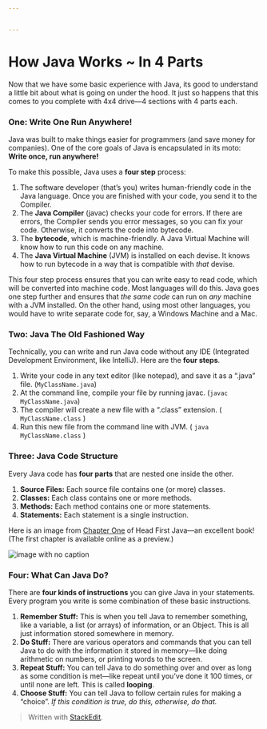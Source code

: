 ```yaml
---


---
```


<h1 id="how-java-works--in-4-parts">How Java Works ~ In 4 Parts</h1>
<p>Now that we have some basic experience with Java, its good to understand a little bit about what is going on under the hood. It just so happens that this comes to you complete with 4x4 drive—4 sections with 4 parts each.</p>
<h3 id="one-write-one-run-anywhere">One: Write One Run Anywhere!</h3>
<p>Java was built to make things easier for programmers (and save money for companies). One of the core goals of Java is encapsulated in its moto: <strong>Write once, run anywhere!</strong></p>
<p>To make this possible, Java uses a <strong>four step</strong> process:</p>
<ol>
<li>The software developer (that’s you) writes human-friendly code in the Java language. Once you are finished with your code, you send it to the Compiler.</li>
<li>The <strong>Java Compiler</strong> (javac) checks your code for errors. If there are errors, the Compiler sends you error messages, so you can fix your code. Otherwise, it converts the code into bytecode.</li>
<li>The <strong>bytecode</strong>, which is machine-friendly. A Java Virtual Machine will know how to run this code on any machine.</li>
<li>The <strong>Java Virtual Machine</strong> (JVM) is installed on each devise. It knows how to run bytecode in a way that is compatible with <em>that</em> devise.</li>
</ol>
<p>This four step process ensures that you can write easy to read code, which will be converted into machine code. Most languages will do this. Java goes one step further and ensures that <em>the same code</em> can run on <em>any</em> machine with a JVM installed. On the other hand, using most other languages, you would have to write separate code for, say, a Windows Machine and a Mac.</p>
<h3 id="two-java-the-old-fashioned-way">Two: Java The Old Fashioned Way</h3>
<p>Technically, you can write and run Java code without any IDE (Integrated Development Environment, like IntelliJ). Here are the <strong>four steps</strong>.</p>
<ol>
<li>Write your code in any text editor (like notepad), and save it as a “.java” file. (<code>MyClassName.java</code>)</li>
<li>At the command line, compile your file by running javac. (<code>javac MyClassName.java</code>)</li>
<li>The compiler will create a new file with a “.class” extension. ( <code>MyClassName.class</code> )</li>
<li>Run this new file from the command line with JVM. ( <code>java MyClassName.class</code> )</li>
</ol>
<h3 id="three-java-code-structure">Three: Java Code Structure</h3>
<p>Every Java code has <strong>four parts</strong> that are nested one inside the other.</p>
<ol>
<li><strong>Source Files:</strong> Each source file contains one (or more) classes.</li>
<li><strong>Classes:</strong> Each class contains one or more methods.</li>
<li><strong>Methods:</strong> Each method contains one or more statements.</li>
<li><strong>Statements:</strong> Each statement is a single instruction.</li>
</ol>
<p>Here is an image from <a href="https://www.oreilly.com/library/view/head-first-java/0596009208/ch01.html">Chapter One</a> of Head First Java—an excellent book!<br>
(The first chapter is available online as a preview.)</p>
<p><img src="https://www.oreilly.com/library/view/head-first-java/0596009208/httpatomoreillycomsourceoreillyimages1332892.png.jpg" alt="image with no caption"></p>
<h3 id="four-what-can-java-do">Four: What Can Java Do?</h3>
<p>There are <strong>four kinds of instructions</strong> you can give Java in your statements. Every program you write is some combination of these basic instructions.</p>
<ol>
<li><strong>Remember Stuff:</strong> This is when you tell Java to remember something, like a variable, a list (or arrays) of information, or an Object. This is all just information stored somewhere in memory.</li>
<li><strong>Do Stuff:</strong> There are various operators and commands that you can tell Java to do with the information it stored in memory—like doing arithmetic on numbers, or printing words to the screen.</li>
<li><strong>Repeat Stuff:</strong> You can tell Java to do something over and over as long as some condition is met—like repeat until you’ve done it 100 times, or until none are left. This is called <strong>looping</strong>.</li>
<li><strong>Choose Stuff:</strong> You can tell Java to follow certain rules for making a “choice”. <em>If this condition is true, do this, otherwise, do that.</em></li>
</ol>
<blockquote>
<p>Written with <a href="https://stackedit.io/">StackEdit</a>.</p>
</blockquote>

